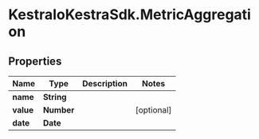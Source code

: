 # KestraIoKestraSdk.MetricAggregation

## Properties

Name | Type | Description | Notes
------------ | ------------- | ------------- | -------------
**name** | **String** |  | 
**value** | **Number** |  | [optional] 
**date** | **Date** |  | 


